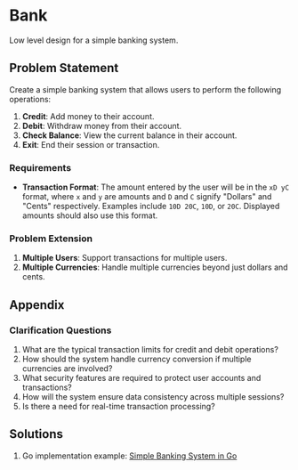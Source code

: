 # Bank
Low level design for a simple banking system.

## Problem Statement
Create a simple banking system that allows users to perform the following operations:
1. **Credit**: Add money to their account.
2. **Debit**: Withdraw money from their account.
3. **Check Balance**: View the current balance in their account.
4. **Exit**: End their session or transaction.

### Requirements
- **Transaction Format**: The amount entered by the user will be in the `xD yC` format, where `x` and `y` are amounts and `D` and `C` signify "Dollars" and "Cents" respectively. Examples include `10D 20C`, `10D`, or `20C`. Displayed amounts should also use this format.

### Problem Extension
1. **Multiple Users**: Support transactions for multiple users.
2. **Multiple Currencies**: Handle multiple currencies beyond just dollars and cents.

## Appendix
### Clarification Questions
1. What are the typical transaction limits for credit and debit operations?
2. How should the system handle currency conversion if multiple currencies are involved?
3. What security features are required to protect user accounts and transactions?
4. How will the system ensure data consistency across multiple sessions?
5. Is there a need for real-time transaction processing?

## Solutions
1. Go implementation example: [Simple Banking System in Go](https://github.com/LLDCollection/Go/tree/main/bank)
